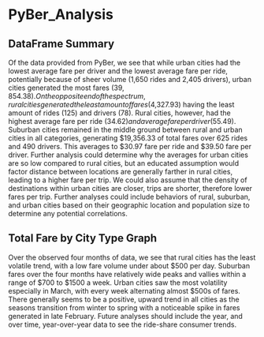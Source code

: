 # PyBer_Analysis

## DataFrame Summary
Of the data provided from PyBer, we see that while urban cities had the lowest average fare per driver and the lowest average fare per ride, potentially because of sheer volume (1,650 rides and 2,405 drivers), urban cities generated the most fares ($39,854.38). On the opposite end of the spectrum, rural cities generated the least amount of fares ($4,327.93) having the least amount of rides (125) and drivers (78). Rural cities, however, had the highest average fare per ride ($34.62) and average fare per driver ($55.49). Suburban cities remained in the middle ground between rural and urban cities in all categories, generating $19,356.33 of total fares over 625 rides and 490 drivers. This averages to $30.97 fare per ride and $39.50 fare per driver. Further analysis could determine why the averages for urban cities are so low compared to rural cities, but an educated assumption would factor distance between locations are generally farther in rural cities, leading to a higher fare per trip. We could also assume that the density of destinations within urban cities are closer, trips are shorter, therefore lower fares per trip.
Further analyses could include behaviors of rural, suburban, and urban cities based on their geographic location and population size to determine any potential correlations.

## Total Fare by City Type Graph
Over the observed four months of data, we see that rural cities has the least volatile trend, with a low fare volume under about $500 per day. Suburban fares over the four months have relatively wide peaks and vallies within a range of $700 to $1500 a week. Urban cities saw the most volatility especially in March, with every week alternating almost $500s of fares. There generally seems to be a positive, upward trend in all cities as the seasons transition from winter to spring with a noticeable spike in fares generated in late February. Future analyses should include the year, and over time, year-over-year data to see the ride-share consumer trends.
